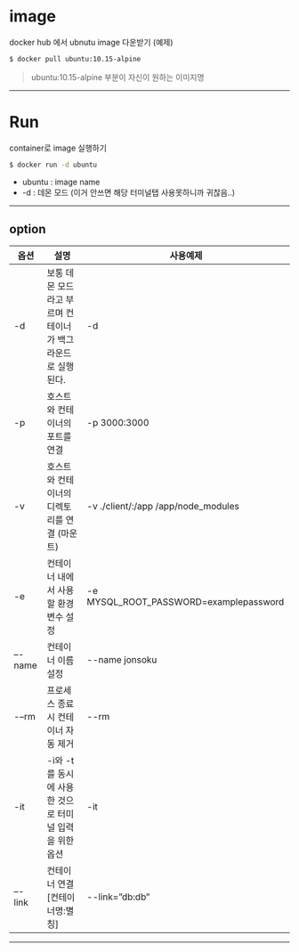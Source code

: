 # image

docker hub 에서 ubnutu image 다운받기 (예제)

```bash
$ docker pull ubuntu:10.15-alpine
```

> ubuntu:10.15-alpine 부분이 자신이 원하는 이미지명

<hr/>

# Run

container로 image 실행하기

```bash
$ docker run -d ubuntu
```

- ubuntu : image name
- -d : 데몬 모드 (이거 안쓰면 해당 터미널탭 사용못하니까 귀찮음..)

<hr/>

## option

| 옵션   | 설명                                                        | 사용예제                               |
| ------ | ----------------------------------------------------------- | -------------------------------------- |
| -d     | 보통 데몬 모드라고 부르며 컨테이너가 백그라운드로 실행된다. | -d                                     |
| -p     | 호스트와 컨테이너의 포트를 연결                             | -p 3000:3000                           |
| -v     | 호스트와 컨테이너의 디렉토리를 연결 (마운트)                | -v ./client/:/app /app/node_modules    |
| -e     | 컨테이너 내에서 사용할 환경변수 설정                        | -e MYSQL_ROOT_PASSWORD=examplepassword |
| –-name | 컨테이너 이름 설정                                          | --name jonsoku                         |
| -–rm   | 프로세스 종료시 컨테이너 자동 제거                          | --rm                                   |
| -it    | -i와 -t를 동시에 사용한 것으로 터미널 입력을 위한 옵션      | -it                                    |
| –-link | 컨테이너 연결 [컨테이너명:별칭]                             | --link=”db:db”                         |

<hr/>
